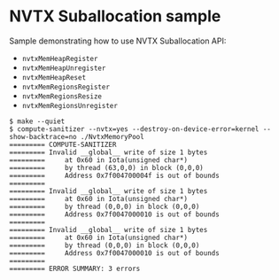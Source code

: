 # NVTX Suballocation sample

Sample demonstrating how to use NVTX Suballocation API:
* `nvtxMemHeapRegister`
* `nvtxMemHeapUnregister`
* `nvtxMemHeapReset`
* `nvtxMemRegionsRegister`
* `nvtxMemRegionsResize`
* `nvtxMemRegionsUnregister`

```
$ make --quiet
$ compute-sanitizer --nvtx=yes --destroy-on-device-error=kernel --show-backtrace=no ./NvtxMemoryPool
========= COMPUTE-SANITIZER
========= Invalid __global__ write of size 1 bytes
=========     at 0x60 in Iota(unsigned char*)
=========     by thread (63,0,0) in block (0,0,0)
=========     Address 0x7f004700004f is out of bounds
=========
========= Invalid __global__ write of size 1 bytes
=========     at 0x60 in Iota(unsigned char*)
=========     by thread (0,0,0) in block (0,0,0)
=========     Address 0x7f0047000010 is out of bounds
=========
========= Invalid __global__ write of size 1 bytes
=========     at 0x60 in Iota(unsigned char*)
=========     by thread (0,0,0) in block (0,0,0)
=========     Address 0x7f0047000010 is out of bounds
=========
========= ERROR SUMMARY: 3 errors
```
